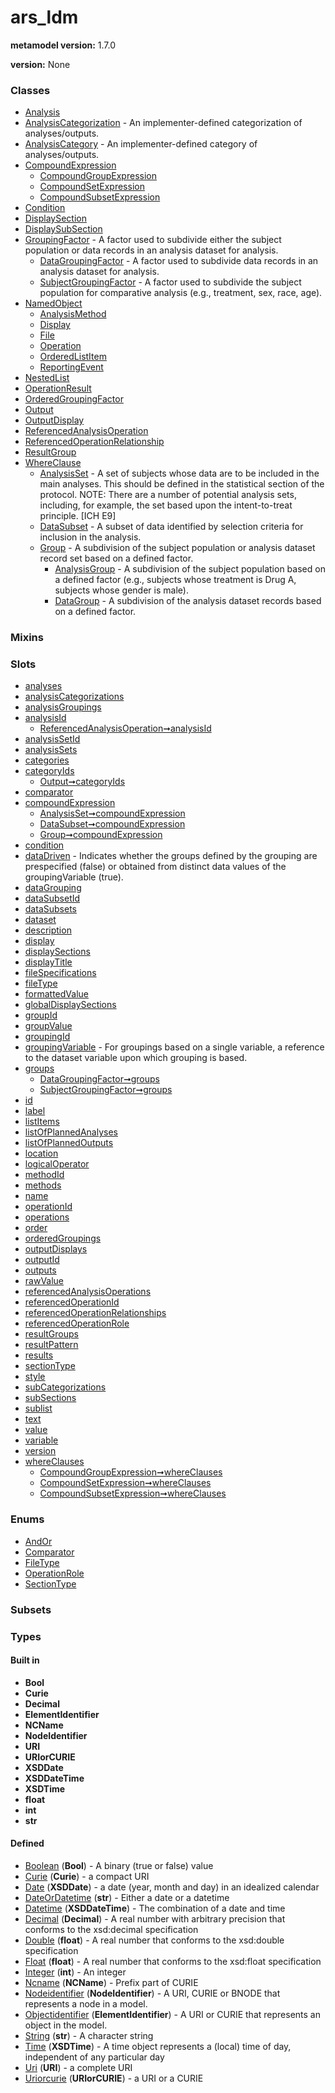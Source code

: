 
# ars_ldm


**metamodel version:** 1.7.0

**version:** None





### Classes

 * [Analysis](Analysis.md)
 * [AnalysisCategorization](AnalysisCategorization.md) - An implementer-defined categorization of analyses/outputs.
 * [AnalysisCategory](AnalysisCategory.md) - An implementer-defined category of analyses/outputs.
 * [CompoundExpression](CompoundExpression.md)
     * [CompoundGroupExpression](CompoundGroupExpression.md)
     * [CompoundSetExpression](CompoundSetExpression.md)
     * [CompoundSubsetExpression](CompoundSubsetExpression.md)
 * [Condition](Condition.md)
 * [DisplaySection](DisplaySection.md)
 * [DisplaySubSection](DisplaySubSection.md)
 * [GroupingFactor](GroupingFactor.md) - A factor used to subdivide either the subject population or data records in an analysis dataset for analysis.
     * [DataGroupingFactor](DataGroupingFactor.md) - A factor used to subdivide data records in an analysis dataset for analysis.
     * [SubjectGroupingFactor](SubjectGroupingFactor.md) - A factor used to subdivide the subject population for comparative analysis (e.g., treatment, sex, race, age).
 * [NamedObject](NamedObject.md)
     * [AnalysisMethod](AnalysisMethod.md)
     * [Display](Display.md)
     * [File](File.md)
     * [Operation](Operation.md)
     * [OrderedListItem](OrderedListItem.md)
     * [ReportingEvent](ReportingEvent.md)
 * [NestedList](NestedList.md)
 * [OperationResult](OperationResult.md)
 * [OrderedGroupingFactor](OrderedGroupingFactor.md)
 * [Output](Output.md)
 * [OutputDisplay](OutputDisplay.md)
 * [ReferencedAnalysisOperation](ReferencedAnalysisOperation.md)
 * [ReferencedOperationRelationship](ReferencedOperationRelationship.md)
 * [ResultGroup](ResultGroup.md)
 * [WhereClause](WhereClause.md)
     * [AnalysisSet](AnalysisSet.md) - A set of subjects whose data are to be included in the main analyses. This should be defined in the statistical section of the protocol. NOTE: There are a number of potential analysis sets, including, for example, the set based upon the intent-to-treat principle. [ICH E9]
     * [DataSubset](DataSubset.md) - A subset of data identified by selection criteria for inclusion in the analysis.
     * [Group](Group.md) - A subdivision of the subject population or analysis dataset record set based on a defined factor.
         * [AnalysisGroup](AnalysisGroup.md) - A subdivision of the subject population based on a defined factor (e.g., subjects whose treatment is Drug A, subjects whose gender is male).
         * [DataGroup](DataGroup.md) - A subdivision of the analysis dataset records based on a defined factor.

### Mixins


### Slots

 * [analyses](analyses.md)
 * [analysisCategorizations](analysisCategorizations.md)
 * [analysisGroupings](analysisGroupings.md)
 * [analysisId](analysisId.md)
     * [ReferencedAnalysisOperation➞analysisId](ReferencedAnalysisOperation_analysisId.md)
 * [analysisSetId](analysisSetId.md)
 * [analysisSets](analysisSets.md)
 * [categories](categories.md)
 * [categoryIds](categoryIds.md)
     * [Output➞categoryIds](Output_categoryIds.md)
 * [comparator](comparator.md)
 * [compoundExpression](compoundExpression.md)
     * [AnalysisSet➞compoundExpression](AnalysisSet_compoundExpression.md)
     * [DataSubset➞compoundExpression](DataSubset_compoundExpression.md)
     * [Group➞compoundExpression](Group_compoundExpression.md)
 * [condition](condition.md)
 * [dataDriven](dataDriven.md) - Indicates whether the groups defined by the grouping are prespecified (false) or obtained from distinct data values of the groupingVariable (true).
 * [dataGrouping](dataGrouping.md)
 * [dataSubsetId](dataSubsetId.md)
 * [dataSubsets](dataSubsets.md)
 * [dataset](dataset.md)
 * [description](description.md)
 * [display](display.md)
 * [displaySections](displaySections.md)
 * [displayTitle](displayTitle.md)
 * [fileSpecifications](fileSpecifications.md)
 * [fileType](fileType.md)
 * [formattedValue](formattedValue.md)
 * [globalDisplaySections](globalDisplaySections.md)
 * [groupId](groupId.md)
 * [groupValue](groupValue.md)
 * [groupingId](groupingId.md)
 * [groupingVariable](groupingVariable.md) - For groupings based on a single variable, a reference to the dataset variable upon which grouping is based.
 * [groups](groups.md)
     * [DataGroupingFactor➞groups](DataGroupingFactor_groups.md)
     * [SubjectGroupingFactor➞groups](SubjectGroupingFactor_groups.md)
 * [id](id.md)
 * [label](label.md)
 * [listItems](listItems.md)
 * [listOfPlannedAnalyses](listOfPlannedAnalyses.md)
 * [listOfPlannedOutputs](listOfPlannedOutputs.md)
 * [location](location.md)
 * [logicalOperator](logicalOperator.md)
 * [methodId](methodId.md)
 * [methods](methods.md)
 * [name](name.md)
 * [operationId](operationId.md)
 * [operations](operations.md)
 * [order](order.md)
 * [orderedGroupings](orderedGroupings.md)
 * [outputDisplays](outputDisplays.md)
 * [outputId](outputId.md)
 * [outputs](outputs.md)
 * [rawValue](rawValue.md)
 * [referencedAnalysisOperations](referencedAnalysisOperations.md)
 * [referencedOperationId](referencedOperationId.md)
 * [referencedOperationRelationships](referencedOperationRelationships.md)
 * [referencedOperationRole](referencedOperationRole.md)
 * [resultGroups](resultGroups.md)
 * [resultPattern](resultPattern.md)
 * [results](results.md)
 * [sectionType](sectionType.md)
 * [style](style.md)
 * [subCategorizations](subCategorizations.md)
 * [subSections](subSections.md)
 * [sublist](sublist.md)
 * [text](text.md)
 * [value](value.md)
 * [variable](variable.md)
 * [version](version.md)
 * [whereClauses](whereClauses.md)
     * [CompoundGroupExpression➞whereClauses](CompoundGroupExpression_whereClauses.md)
     * [CompoundSetExpression➞whereClauses](CompoundSetExpression_whereClauses.md)
     * [CompoundSubsetExpression➞whereClauses](CompoundSubsetExpression_whereClauses.md)

### Enums

 * [AndOr](AndOr.md)
 * [Comparator](Comparator.md)
 * [FileType](FileType.md)
 * [OperationRole](OperationRole.md)
 * [SectionType](SectionType.md)

### Subsets


### Types


#### Built in

 * **Bool**
 * **Curie**
 * **Decimal**
 * **ElementIdentifier**
 * **NCName**
 * **NodeIdentifier**
 * **URI**
 * **URIorCURIE**
 * **XSDDate**
 * **XSDDateTime**
 * **XSDTime**
 * **float**
 * **int**
 * **str**

#### Defined

 * [Boolean](types/Boolean.md)  (**Bool**)  - A binary (true or false) value
 * [Curie](types/Curie.md)  (**Curie**)  - a compact URI
 * [Date](types/Date.md)  (**XSDDate**)  - a date (year, month and day) in an idealized calendar
 * [DateOrDatetime](types/DateOrDatetime.md)  (**str**)  - Either a date or a datetime
 * [Datetime](types/Datetime.md)  (**XSDDateTime**)  - The combination of a date and time
 * [Decimal](types/Decimal.md)  (**Decimal**)  - A real number with arbitrary precision that conforms to the xsd:decimal specification
 * [Double](types/Double.md)  (**float**)  - A real number that conforms to the xsd:double specification
 * [Float](types/Float.md)  (**float**)  - A real number that conforms to the xsd:float specification
 * [Integer](types/Integer.md)  (**int**)  - An integer
 * [Ncname](types/Ncname.md)  (**NCName**)  - Prefix part of CURIE
 * [Nodeidentifier](types/Nodeidentifier.md)  (**NodeIdentifier**)  - A URI, CURIE or BNODE that represents a node in a model.
 * [Objectidentifier](types/Objectidentifier.md)  (**ElementIdentifier**)  - A URI or CURIE that represents an object in the model.
 * [String](types/String.md)  (**str**)  - A character string
 * [Time](types/Time.md)  (**XSDTime**)  - A time object represents a (local) time of day, independent of any particular day
 * [Uri](types/Uri.md)  (**URI**)  - a complete URI
 * [Uriorcurie](types/Uriorcurie.md)  (**URIorCURIE**)  - a URI or a CURIE
